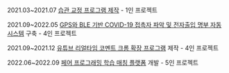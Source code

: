 

2021.03~2021.07 [습관 교정 프로그램 제작](https://github.com/Juminn/Habit-Corrector) - 1인 프로젝트

2021.09~2022.05 [GPS와 BLE 기반 COVID-19 접촉자 파악 및 전자출입 명부 자동 시스템](https://github.com/Juminn/GPS-based-Covid-19-tracking) 구축 - 4인 프로젝트

2021.09~2021.12 [유튜브 리얼타임 코멘트 크롬 확장 프로그램](https://github.com/Juminn/ChromeExtentsion_WebCommunication) 제작 - 4인 프로젝트

2022.06~2022.09 [페어 프로그래밍 학습 매칭 플랫폼](https://github.com/JaeJuParkKangJeong/cowede-websocket) 개발 - 5인 프로젝트
